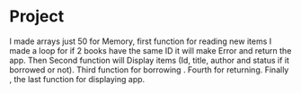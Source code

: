 # Project
I made arrays just 50 for Memory, first function for reading new items I made a loop for if 2 books have the same ID it will make Error and return the app. Then Second function will Display items (Id, title, author and status if it borrowed or not). Third function for borrowing . Fourth for returning. Finally , the last function for displaying app.
